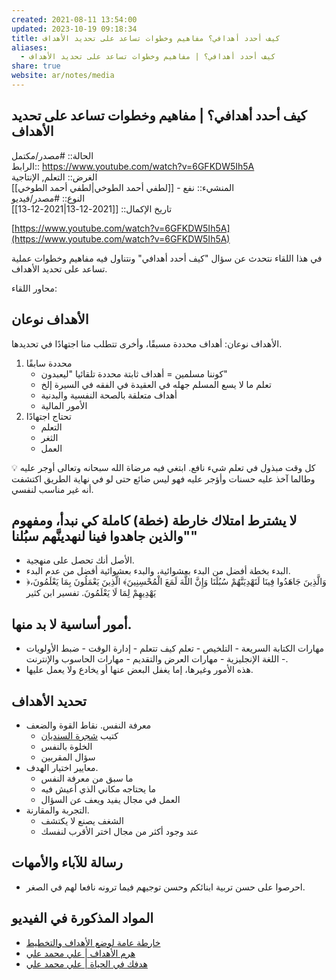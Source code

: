 ```yaml
---
created: 2021-08-11 13:54:00
updated: 2023-10-19 09:18:34
title: كيف أحدد أهدافي؟ مفاهيم وخطوات تساعد على تحديد الأهداف
aliases:
  - كيف أحدد أهدافي؟ | مفاهيم وخطوات تساعد على تحديد الأهداف
share: true
website: ar/notes/media
---
```


## كيف أحدد أهدافي؟ | مفاهيم وخطوات تساعد على تحديد الأهداف

الحالة:: #مصدر/مكتمل  
الرابط:: <https://www.youtube.com/watch?v=6GFKDW5Ih5A>  
الغرض:: التعلم, اﻹنتاجية  
المنشيء:: نفع - [[لطفي أحمد الطوخي|لطفي أحمد الطوخي]]  
النوع:: #مصدر/فيديو  
تاريخ اﻹكمال:: [[2021-12-13|2021-12-13]]

[https://www.youtube.com/watch?v=6GFKDW5Ih5A](https://www.youtube.com/watch?v=6GFKDW5Ih5A)

في هذا اللقاء نتحدث عن سؤال "كيف أحدد أهدافي" ونتناول فيه مفاهيم وخطوات عملية تساعد على تحديد الأهداف.

محاور اللقاء:

## الأهداف نوعان

الأهداف نوعان: أهداف محددة مسبقًا، وأخرى تتطلب منا اجتهادًا في تحديدها.

1. محددة سابقًا
	 - كوننا مسلمين = أهداف ثابتة محددة تلقائيا "ليعبدون"
	 - تعلم ما لا يسع المسلم جهله في العقيدة في الفقه في السيرة إلخ
	- أهداف متعلقة بالصحة النفسية والبدنية
	 - اﻷمور المالية
 2. تحتاج اجتهادًا
	 - التعلم
	 - الثغر
	 - العمل

   <aside>
   💡 كل وقت مبذول في تعلم شيء نافع. ابتغي فيه مرضاة الله سبحانه وتعالى أوجر عليه وطالما آخذ عليه حسنات وأؤجر عليه فهو ليس ضائع حتى لو في نهاية الطريق اكتشفت أنه غير مناسب لنفسي.

   </aside>

## لا يشترط امتلاك خارطة (خطة) كاملة كي نبدأ، ومفهوم "والذين جاهدوا فينا لنهدينَّهم سبُلنا"

- الأصل أنك تحصل على منهجية.  
 - البدء بخطة أفضل من البدء بعشوائية، والبدء بعشوائية أفضل من عدم البدء.  
 - ﴿وَالَّذِينَ جَاهَدُوا فِينَا لَنَهْدِيَنَّهُمْ سُبُلَنَا وَإِنَّ اللَّهَ لَمَعَ الْمُحْسِنِينَ﴾ الَّذِينَ يَعْمَلُونَ بِمَا يَعْلَمُونَ، يَهْدِيهِمْ لِمَا لَا يَعْلَمُونَ. تفسير ابن كثير

## أمور أساسية لا بد منها.

 - مهارات الكتابة السريعة - التلخيص - تعلم كيف تتعلم - إدارة الوقت - ضبط الأولويات - اللغة اﻹنجليزية - مهارات العرض والتقديم - مهارات الحاسوب واﻹنترنت.  
 - هذه اﻷمور وغيرها، إما يغفل البعض عنها أو يخادع ولا يعمل عليها.

## تحديد الأهداف

   - معرفة النفس. نقاط القوة والضعف  
	 - كتيب [شجرة السنديان](https://bit.ly/37ZOkX3)  
	 - الخلوة بالنفس  
	 - سؤال المقربين  
   - معايير اختيار الهدف.  
	 - ما سبق من معرفة النفس  
	 - ما يحتاجه مكاني الذي أعيش فيه  
	 - العمل في مجال يفيد ويعف عن السؤال  
   - التجربة والمقارنة.  
	 - الشغف يصنع لا يكتشف  
	 - عند وجود أكثر من مجال اختر اﻷقرب لنفسك

## رسالة للآباء والأمهات

   - احرصوا على حسن تربية ابنائكم وحسن توجيهم فيما ترونه نافعا لهم في الصغر.

## المواد المذكورة في الفيديو

- [خارطة عامة لوضع الأهداف والتخطيط](https://youtu.be/fwT_bQF7sU8)
- [هرم الأهداف | علي محمد علي](https://youtu.be/RD20ncFWJms)
- [هدفك في الحياة | علي محمد علي](https://youtu.be/6NnEbVKQqfc)
